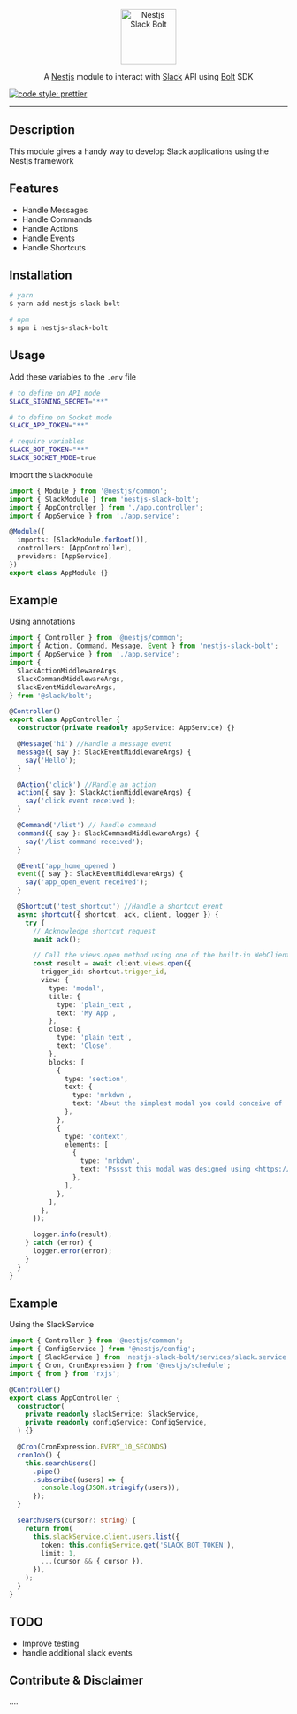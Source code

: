 <p align="center">
  <a href="https://github.com/bamada/nest-slack-bolt" target="blank"><img src="logo.svg" width="100" alt="Nestjs Slack Bolt" /></a>
</p>

[circleci-image]: https://img.shields.io/circleci/build/github/nestjs/nest/master?token=abc123def456
[circleci-url]: https://circleci.com/gh/nestjs/nest

<p align="center">A <a href="http://nestjs.com/" target="blank">Nestjs</a> module to interact with <a href="https://api.slack.com/" target="_blank">Slack</a> API using <a href="https://api.slack.com/bolt">Bolt</a> SDK</p>

[![code style: prettier](https://img.shields.io/badge/code_style-prettier-ff69b4.svg?style=flat-square)](https://github.com/prettier/prettier)

---

## Description

This module gives a handy way to develop Slack applications using the Nestjs framework

## Features

- Handle Messages
- Handle Commands
- Handle Actions
- Handle Events
- Handle Shortcuts

## Installation

```bash
# yarn
$ yarn add nestjs-slack-bolt

# npm
$ npm i nestjs-slack-bolt
```

## Usage

Add these variables to the `.env` file

```bash
# to define on API mode
SLACK_SIGNING_SECRET="**"

# to define on Socket mode
SLACK_APP_TOKEN="**"

# require variables
SLACK_BOT_TOKEN="**"
SLACK_SOCKET_MODE=true

```

Import the `SlackModule`

```typescript
import { Module } from '@nestjs/common';
import { SlackModule } from 'nestjs-slack-bolt';
import { AppController } from './app.controller';
import { AppService } from './app.service';

@Module({
  imports: [SlackModule.forRoot()],
  controllers: [AppController],
  providers: [AppService],
})
export class AppModule {}
```

## Example

Using annotations

```typescript
import { Controller } from '@nestjs/common';
import { Action, Command, Message, Event } from 'nestjs-slack-bolt';
import { AppService } from './app.service';
import {
  SlackActionMiddlewareArgs,
  SlackCommandMiddlewareArgs,
  SlackEventMiddlewareArgs,
} from '@slack/bolt';

@Controller()
export class AppController {
  constructor(private readonly appService: AppService) {}

  @Message('hi') //Handle a message event
  message({ say }: SlackEventMiddlewareArgs) {
    say('Hello');
  }

  @Action('click') //Handle an action
  action({ say }: SlackActionMiddlewareArgs) {
    say('click event received');
  }

  @Command('/list') // handle command
  command({ say }: SlackCommandMiddlewareArgs) {
    say('/list command received');
  }

  @Event('app_home_opened')
  event({ say }: SlackEventMiddlewareArgs) {
    say('app_open_event received');
  }

  @Shortcut('test_shortcut') //Handle a shortcut event
  async shortcut({ shortcut, ack, client, logger }) {
    try {
      // Acknowledge shortcut request
      await ack();

      // Call the views.open method using one of the built-in WebClients
      const result = await client.views.open({
        trigger_id: shortcut.trigger_id,
        view: {
          type: 'modal',
          title: {
            type: 'plain_text',
            text: 'My App',
          },
          close: {
            type: 'plain_text',
            text: 'Close',
          },
          blocks: [
            {
              type: 'section',
              text: {
                type: 'mrkdwn',
                text: 'About the simplest modal you could conceive of :smile:\n\nMaybe <https://api.slack.com/reference/block-kit/interactive-components|*make the modal interactive*> or <https://api.slack.com/surfaces/modals/using#modifying|*learn more advanced modal use cases*>.',
              },
            },
            {
              type: 'context',
              elements: [
                {
                  type: 'mrkdwn',
                  text: 'Psssst this modal was designed using <https://api.slack.com/tools/block-kit-builder|*Block Kit Builder*>',
                },
              ],
            },
          ],
        },
      });

      logger.info(result);
    } catch (error) {
      logger.error(error);
    }
  }
}
```

## Example

Using the SlackService

```typescript
import { Controller } from '@nestjs/common';
import { ConfigService } from '@nestjs/config';
import { SlackService } from 'nestjs-slack-bolt/services/slack.service';
import { Cron, CronExpression } from '@nestjs/schedule';
import { from } from 'rxjs';

@Controller()
export class AppController {
  constructor(
    private readonly slackService: SlackService,
    private readonly configService: ConfigService,
  ) {}

  @Cron(CronExpression.EVERY_10_SECONDS)
  cronJob() {
    this.searchUsers()
      .pipe()
      .subscribe((users) => {
        console.log(JSON.stringify(users));
      });
  }

  searchUsers(cursor?: string) {
    return from(
      this.slackService.client.users.list({
        token: this.configService.get('SLACK_BOT_TOKEN'),
        limit: 1,
        ...(cursor && { cursor }),
      }),
    );
  }
}
```

## TODO

- Improve testing
- handle additional slack events

## Contribute & Disclaimer

....
